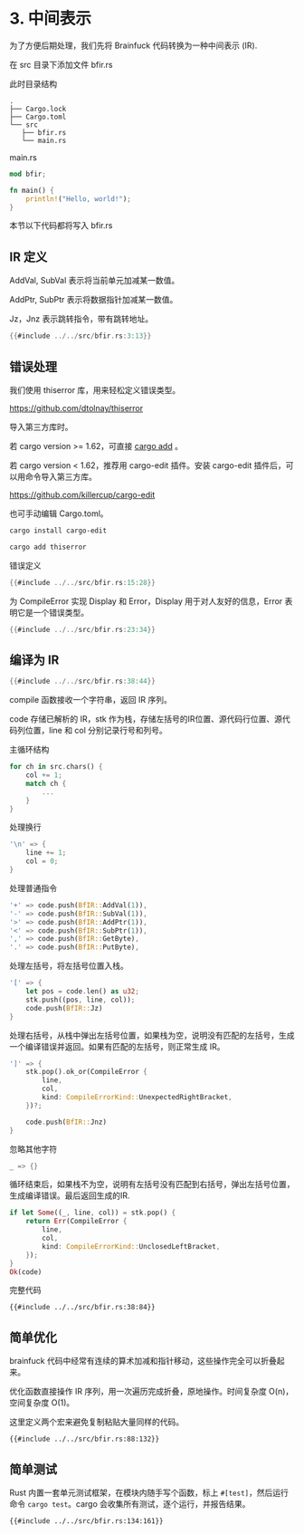 # 3. 中间表示

为了方便后期处理，我们先将 Brainfuck 代码转换为一种中间表示 (IR).

在 src 目录下添加文件 bfir.rs

此时目录结构

```
.
├── Cargo.lock
├── Cargo.toml
└── src
   ├── bfir.rs
   └── main.rs
```

main.rs

```rust ,noplaypen
mod bfir;

fn main() {
    println!("Hello, world!");
}
```

本节以下代码都将写入 bfir.rs

## IR 定义

AddVal, SubVal 表示将当前单元加减某一数值。

AddPtr, SubPtr 表示将数据指针加减某一数值。

Jz，Jnz 表示跳转指令，带有跳转地址。

```rust ,noplaypen
{{#include ../../src/bfir.rs:3:13}}
```

## 错误处理


我们使用 thiserror 库，用来轻松定义错误类型。

<https://github.com/dtolnay/thiserror>

导入第三方库时。

若 cargo version >= 1.62，可直接 [cargo add](https://doc.rust-lang.org/cargo/commands/cargo-add.html) 。

若 cargo version < 1.62，推荐用 cargo-edit 插件。安装 cargo-edit 插件后，可以用命令导入第三方库。

<https://github.com/killercup/cargo-edit>

也可手动编辑 Cargo.toml。

```bash
cargo install cargo-edit
```

```bash
cargo add thiserror
```

错误定义

```rust ,noplaypen
{{#include ../../src/bfir.rs:15:28}}
```

为 CompileError 实现 Display 和 Error，Display 用于对人友好的信息，Error 表明它是一个错误类型。

```rust ,noplaypen
{{#include ../../src/bfir.rs:23:34}}
```

## 编译为 IR


```rust ,noplaypen
{{#include ../../src/bfir.rs:38:44}}
```

compile 函数接收一个字符串，返回 IR 序列。

code 存储已解析的 IR，stk 作为栈，存储左括号的IR位置、源代码行位置、源代码列位置，line 和 col 分别记录行号和列号。

主循环结构

```rust ,noplaypen
for ch in src.chars() {
    col += 1;
    match ch {
        ...
    }
}
```

处理换行

```rust ,noplaypen
'\n' => {
    line += 1;
    col = 0;
}
```

处理普通指令

```rust ,noplaypen
'+' => code.push(BfIR::AddVal(1)),
'-' => code.push(BfIR::SubVal(1)),
'>' => code.push(BfIR::AddPtr(1)),
'<' => code.push(BfIR::SubPtr(1)),
',' => code.push(BfIR::GetByte),
'.' => code.push(BfIR::PutByte),
```

处理左括号，将左括号位置入栈。

```rust ,noplaypen
'[' => {
    let pos = code.len() as u32;
    stk.push((pos, line, col));
    code.push(BfIR::Jz)
}
```

处理右括号，从栈中弹出左括号位置，如果栈为空，说明没有匹配的左括号，生成一个编译错误并返回。如果有匹配的左括号，则正常生成 IR。

```rust ,noplaypen
']' => {
    stk.pop().ok_or(CompileError {
        line,
        col,
        kind: CompileErrorKind::UnexpectedRightBracket,
    })?;

    code.push(BfIR::Jnz)
}
```

忽略其他字符

```rust ,noplaypen
_ => {}
```

循环结束后，如果栈不为空，说明有左括号没有匹配到右括号，弹出左括号位置，生成编译错误。最后返回生成的IR.

```rust ,noplaypen
if let Some((_, line, col)) = stk.pop() {
    return Err(CompileError {
        line,
        col,
        kind: CompileErrorKind::UnclosedLeftBracket,
    });
}
Ok(code)
```

完整代码

```rust,noplaypen
{{#include ../../src/bfir.rs:38:84}}
```

## 简单优化

brainfuck 代码中经常有连续的算术加减和指针移动，这些操作完全可以折叠起来。

优化函数直接操作 IR 序列，用一次遍历完成折叠，原地操作。时间复杂度 O(n)，空间复杂度 O(1)。

这里定义两个宏来避免复制粘贴大量同样的代码。

```rust,noplaypen
{{#include ../../src/bfir.rs:88:132}}
```

## 简单测试

Rust 内置一套单元测试框架，在模块内随手写个函数，标上 `#[test]`，然后运行命令 `cargo test`。cargo 会收集所有测试，逐个运行，并报告结果。

```rust,noplaypen
{{#include ../../src/bfir.rs:134:161}}
```
